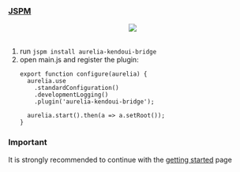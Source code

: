 ### [JSPM](http://jspm.io/)

<p align=center>
  <img src="https://cloud.githubusercontent.com/assets/2712405/15519572/1b2da524-21d0-11e6-8d69-a55bd36d1605.png"></img>
 <br><br>
</p>

1. run `jspm install aurelia-kendoui-bridge` 
2. open main.js and register the plugin:
    ```
    export function configure(aurelia) {
      aurelia.use
        .standardConfiguration()
        .developmentLogging()
        .plugin('aurelia-kendoui-bridge');

      aurelia.start().then(a => a.setRoot());
    }
    ```
    
### Important
It is strongly recommended to continue with the [getting started](./getting-started.md) page